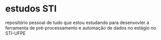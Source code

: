 # estudos STI

repositório pessoal de tudo que estou estudando para desenvovler a ferramenta de pré-processamento e automação de dados  no estágio no STI-UFPE
